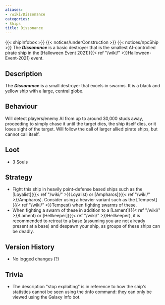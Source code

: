 ```yaml
---
aliases:
- /wiki/Dissonance
categories:
- Ships
title: Dissonance
---
```


{{< shipInfobox >}} {{< notices/underConstruction >}} {{< notices/npcShip >}} The **_Dissonance_** is a basic destroyer that is the smallest AI-controlled pirate ship in the [Halloween Event 2021]({{< ref "/wiki/" >}}Halloween-Event-2021) event.

## Description

The **_Dissonance_** is a small destroyer that excels in swarms. It is a black and yellow ship with a large, central globe.

## Behaviour

Will detect players/enemy AI from up to around 30,000 studs away, proceeding to simply chase it until the target dies, the ship itself dies, or it loses sight of the target. Will follow the call of larger allied pirate ships, but cannot call itself.

## Loot

- 3 Souls

## Strategy

- Fight this ship in heavily point-defense based ships such as the [Loyalist]({{< ref "/wiki/" >}}Loyalist) or [Ampharos]({{< ref "/wiki/" >}}Ampharos). Consider using a heavier variant such as the [Tempest]({{< ref "/wiki/" >}}Tempest) when fighting swarms of these.
- When fighting a swarm of these in addition to a [Lament]({{< ref "/wiki/" >}}Lament) or [Hellkeeper]({{< ref "/wiki/" >}}Hellkeeper), it is recommended to retreat to a base (assuming you are not already present at a base) and despawn your ship, as groups of these ships can be deadly.

## Version History 

- No logged changes (?)

## Trivia

- The description "stop exploiting" is in reference to how the ship's statistics cannot be seen using the :info command: they can only be viewed using the Galaxy Info bot.
